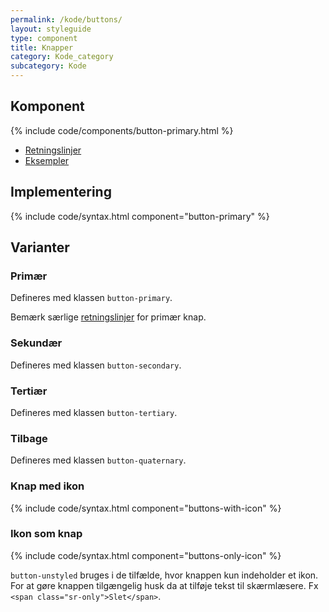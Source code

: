 ```yaml
---
permalink: /kode/buttons/
layout: styleguide
type: component
title: Knapper
category: Kode_category
subcategory: Kode
---
```


## Komponent
<div>
{% include code/components/button-primary.html %}
</div>

<ul class="nobullet-list mt-7">
    <li><a href="/komponenter/buttons/#retningslinjer">Retningslinjer</a></li>
    <li><a href="/komponenter/buttons/">Eksempler</a></li>
</ul>

## Implementering

{% include code/syntax.html component="button-primary" %}

## Varianter

### Primær

Defineres med klassen `button-primary`.

Bemærk særlige <a href="/komponenter/buttons/#retningslinjer">retningslinjer</a> for primær knap.

### Sekundær
Defineres med klassen `button-secondary`.

### Tertiær

Defineres med klassen `button-tertiary`.

### Tilbage

Defineres med klassen `button-quaternary`.

### Knap med ikon
{% include code/syntax.html component="buttons-with-icon" %}

### Ikon som knap
{% include code/syntax.html component="buttons-only-icon" %}

`button-unstyled` bruges i de tilfælde, hvor knappen kun indeholder et ikon. For at gøre knappen tilgængelig husk da at tilføje tekst til skærmlæsere. Fx `<span class="sr-only">Slet</span>`.

